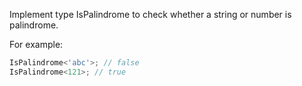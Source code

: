 Implement type IsPalindrome<T> to check whether a string or number is palindrome.

For example:

```ts
IsPalindrome<'abc'>; // false
IsPalindrome<121>; // true
```
